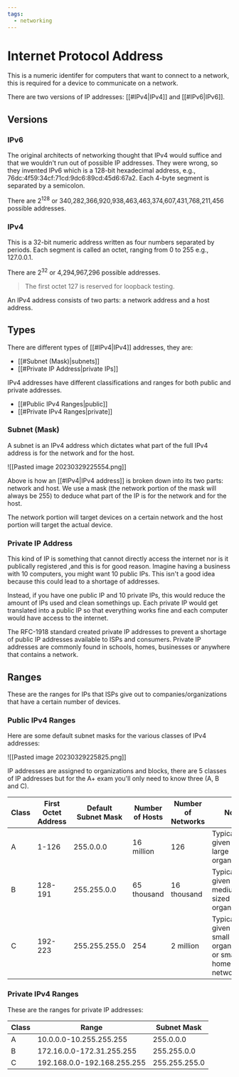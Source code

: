 ```yaml
---
tags:
  - networking
---
```

# Internet Protocol Address

This is a numeric identifer for computers that want to connect to a network, this is required for a device to communicate on a network.

There are two versions of IP addresses: [[#IPv4|IPv4]] and [[#IPv6|IPv6]].

## Versions

### IPv6

The original architects of networking thought that IPv4 would suffice and that we wouldn't run out of possible IP addresses. They were wrong, so they invented IPv6 which is a 128-bit hexadecimal address, e.g., 76dc:4f59:34cf:71cd:9dc6:89cd:45d6:67a2. Each 4-byte segment is separated by a semicolon.

There are $2^{128}$ or 340,282,366,920,938,463,463,374,607,431,768,211,456 possible addresses.

### IPv4

This is a 32-bit numeric address written as four numbers separated by periods. Each segment is called an octet, ranging from 0 to 255 e.g., 127.0.0.1.

There are $2^{32}$ or 4,294,967,296 possible addresses.

>The first octet 127 is reserved for loopback testing.

An IPv4 address consists of two parts: a network address and a host address.

## Types

There are different types of [[#IPv4|IPv4]] addresses, they are:

- [[#Subnet (Mask)|subnets]]
- [[#Private IP Address|private IPs]]

IPv4 addresses have different classifications and ranges for both public and private addresses.

- [[#Public IPv4 Ranges|public]]
- [[#Private IPv4 Ranges|private]]

### Subnet (Mask)

A subnet is an IPv4 address which dictates what part of the full IPv4 address is for the network and for the host.

![[Pasted image 20230329225554.png]]

Above is how an [[#IPv4|IPv4 address]] is broken down into its two parts: network and host. We use a mask (the network portion of the mask will always be 255) to deduce what part of the IP is for the network and for the host.

The network portion will target devices on a certain network and the host portion will target the actual device.

### Private IP Address

This kind of IP is something that cannot directly access the internet nor is it publically registered ,and this is for good reason. Imagine having a business with 10 computers, you might want 10 public IPs. This isn't a good idea because this could lead to a shortage of addresses.

Instead, if you have one public IP and 10 private IPs, this would reduce the amount of IPs used and clean somethings up. Each private IP would get translated into a public IP so that everything works fine and each computer would have access to the internet.

The RFC-1918 standard created private IP addresses to prevent a shortage of public IP addresses available to ISPs and consumers. Private IP addresses are commonly found in schools, homes, businesses or anywhere that contains a network.

## Ranges

These are the ranges for IPs that ISPs give out to companies/organizations that have a certain number of devices.

### Public IPv4 Ranges

Here are some default subnet masks for the various classes of IPv4 addresses:

![[Pasted image 20230329225825.png]]

IP addresses are assigned to organizations and blocks, there are 5 classes of IP addresses but for the A+ exam you'll only need to know three (A, B and C).

|Class|First Octet Address|Default Subnet Mask|Number of Hosts|Number of Networks|Notes|
|-|-|-|-|-|-|
|A|1-126|255.0.0.0|16 million|126|Typically given to large organizations|
|B|128-191|255.255.0.0|65 thousand|16 thousand|Typically given to medium sized organizations|
|C|192-223|255.255.255.0|254|2 million|Typically given to small organizations or small home networks|

### Private IPv4 Ranges

These are the ranges for private IP addresses:

|Class|Range|Subnet Mask|
|-|-|-|
|A|10.0.0.0-10.255.255.255|255.0.0.0|
|B|172.16.0.0-172.31.255.255|255.255.0.0|
|C|192.168.0.0-192.168.255.255|255.255.255.0|
